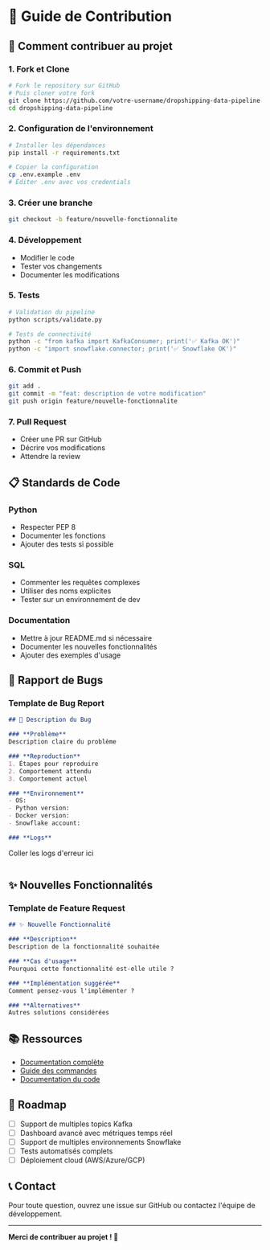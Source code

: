 # 🤝 Guide de Contribution

## 🚀 **Comment contribuer au projet**

### **1. Fork et Clone**
```bash
# Fork le repository sur GitHub
# Puis cloner votre fork
git clone https://github.com/votre-username/dropshipping-data-pipeline.git
cd dropshipping-data-pipeline
```

### **2. Configuration de l'environnement**
```bash
# Installer les dépendances
pip install -r requirements.txt

# Copier la configuration
cp .env.example .env
# Éditer .env avec vos credentials
```

### **3. Créer une branche**
```bash
git checkout -b feature/nouvelle-fonctionnalite
```

### **4. Développement**
- Modifier le code
- Tester vos changements
- Documenter les modifications

### **5. Tests**
```bash
# Validation du pipeline
python scripts/validate.py

# Tests de connectivité
python -c "from kafka import KafkaConsumer; print('✅ Kafka OK')"
python -c "import snowflake.connector; print('✅ Snowflake OK')"
```

### **6. Commit et Push**
```bash
git add .
git commit -m "feat: description de votre modification"
git push origin feature/nouvelle-fonctionnalite
```

### **7. Pull Request**
- Créer une PR sur GitHub
- Décrire vos modifications
- Attendre la review

## 📋 **Standards de Code**

### **Python**
- Respecter PEP 8
- Documenter les fonctions
- Ajouter des tests si possible

### **SQL**
- Commenter les requêtes complexes
- Utiliser des noms explicites
- Tester sur un environnement de dev

### **Documentation**
- Mettre à jour README.md si nécessaire
- Documenter les nouvelles fonctionnalités
- Ajouter des exemples d'usage

## 🐛 **Rapport de Bugs**

### **Template de Bug Report**
```markdown
## 🐛 Description du Bug

### **Problème**
Description claire du problème

### **Reproduction**
1. Étapes pour reproduire
2. Comportement attendu
3. Comportement actuel

### **Environnement**
- OS: 
- Python version:
- Docker version:
- Snowflake account:

### **Logs**
```
Coller les logs d'erreur ici
```
```

## ✨ **Nouvelles Fonctionnalités**

### **Template de Feature Request**
```markdown
## ✨ Nouvelle Fonctionnalité

### **Description**
Description de la fonctionnalité souhaitée

### **Cas d'usage**
Pourquoi cette fonctionnalité est-elle utile ?

### **Implémentation suggérée**
Comment pensez-vous l'implémenter ?

### **Alternatives**
Autres solutions considérées
```

## 📚 **Ressources**

- [Documentation complète](docs/COMPLETE_DOCUMENTATION.md)
- [Guide des commandes](docs/COMMANDS_REFERENCE.md)
- [Documentation du code](docs/CODE_DOCUMENTATION.md)

## 🎯 **Roadmap**

- [ ] Support de multiples topics Kafka
- [ ] Dashboard avancé avec métriques temps réel
- [ ] Support de multiples environnements Snowflake
- [ ] Tests automatisés complets
- [ ] Déploiement cloud (AWS/Azure/GCP)

## 📞 **Contact**

Pour toute question, ouvrez une issue sur GitHub ou contactez l'équipe de développement.

---

**Merci de contribuer au projet ! 🚀**
